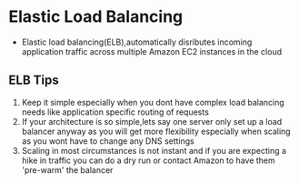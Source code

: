 # Elastic Load Balancing
- Elastic load balancing(ELB),automatically disributes incoming application traffic across multiple Amazon EC2 instances in the cloud




## ELB Tips
1. Keep it simple especially when you dont have complex load balancing needs like application specific routing of requests
2. If your architecture is so simple,lets say one server only set up a load balancer anyway as you will get more flexibility especially when scaling as you wont have to change any DNS settings 
3. Scaling in most circumstances is not instant and if you are expecting a hike in traffic you can do a dry run or contact Amazon to have them 'pre-warm' the balancer